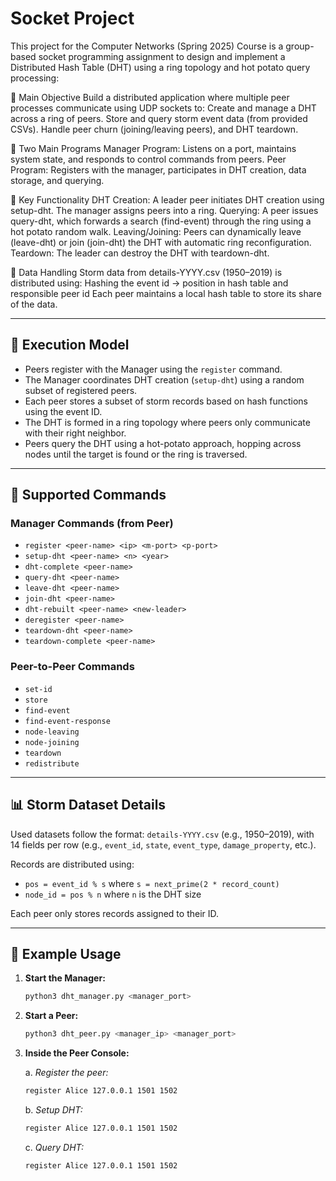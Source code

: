 # Socket Project
This project for the Computer Networks (Spring 2025) Course is a group-based socket programming assignment to design and implement a Distributed Hash Table (DHT) using a ring topology and hot potato query processing:

🔧 Main Objective
    Build a distributed application where multiple peer processes communicate using UDP sockets to:
    Create and manage a DHT across a ring of peers.
    Store and query storm event data (from provided CSVs).
    Handle peer churn (joining/leaving peers), and DHT teardown.

🧱 Two Main Programs
    Manager Program: Listens on a port, maintains system state, and responds to control commands from peers.
    Peer Program: Registers with the manager, participates in DHT creation, data storage, and querying.

🔁 Key Functionality
    DHT Creation: A leader peer initiates DHT creation using setup-dht. The manager assigns peers into a ring.
    Querying: A peer issues query-dht, which forwards a search (find-event) through the ring using a hot potato random walk.
    Leaving/Joining: Peers can dynamically leave (leave-dht) or join (join-dht) the DHT with automatic ring reconfiguration.
    Teardown: The leader can destroy the DHT with teardown-dht.

📁 Data Handling
  Storm data from details-YYYY.csv (1950–2019) is distributed using:
  Hashing the event id → position in hash table and responsible peer id
  Each peer maintains a local hash table to store its share of the data.


---

## 🔄 Execution Model

- Peers register with the Manager using the `register` command.
- The Manager coordinates DHT creation (`setup-dht`) using a random subset of registered peers.
- Each peer stores a subset of storm records based on hash functions using the event ID.
- The DHT is formed in a ring topology where peers only communicate with their right neighbor.
- Peers query the DHT using a hot-potato approach, hopping across nodes until the target is found or the ring is traversed.

---

## 💬 Supported Commands

### Manager Commands (from Peer)
- `register <peer-name> <ip> <m-port> <p-port>`
- `setup-dht <peer-name> <n> <year>`
- `dht-complete <peer-name>`
- `query-dht <peer-name>`
- `leave-dht <peer-name>`
- `join-dht <peer-name>`
- `dht-rebuilt <peer-name> <new-leader>`
- `deregister <peer-name>`
- `teardown-dht <peer-name>`
- `teardown-complete <peer-name>`

### Peer-to-Peer Commands
- `set-id`
- `store`
- `find-event`
- `find-event-response`
- `node-leaving`
- `node-joining`
- `teardown`
- `redistribute`

---

## 📊 Storm Dataset Details

Used datasets follow the format: `details-YYYY.csv` (e.g., 1950–2019), with 14 fields per row (e.g., `event_id`, `state`, `event_type`, `damage_property`, etc.).

Records are distributed using:
- `pos = event_id % s` where `s = next_prime(2 * record_count)`
- `node_id = pos % n` where `n` is the DHT size

Each peer only stores records assigned to their ID.

---

## 🧪 Example Usage

1. **Start the Manager:**
   ```bash
   python3 dht_manager.py <manager_port>
   ```
2. **Start a Peer:**
   ```bash
   python3 dht_peer.py <manager_ip> <manager_port>
   ```
3. **Inside the Peer Console:**

   a. *Register the peer:*
   ```bash
   register Alice 127.0.0.1 1501 1502
   ```

   b. *Setup DHT:*
    ```bash
   register Alice 127.0.0.1 1501 1502
   ```

   c. *Query DHT:*
   ```bash
   register Alice 127.0.0.1 1501 1502
   ```
   
   
